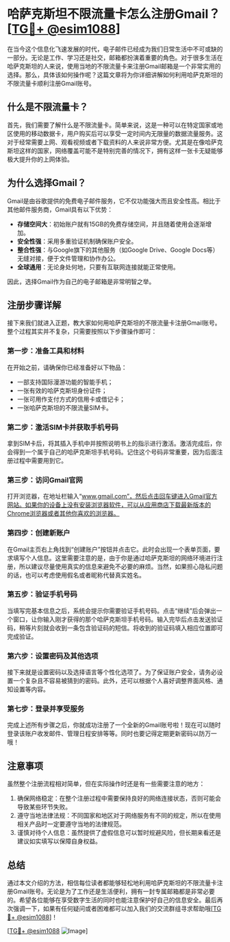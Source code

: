 # 哈萨克斯坦不限流量卡怎么注册Gmail？[[TG💪+ @esim1088](https://t.me/s/esim1088)]

在当今这个信息化飞速发展的时代，电子邮件已经成为我们日常生活中不可或缺的一部分。无论是工作、学习还是社交，邮箱都扮演着重要的角色。对于很多生活在哈萨克斯坦的人来说，使用当地的不限流量卡来注册Gmail邮箱是一个非常实用的选择。那么，具体该如何操作呢？这篇文章将为你详细讲解如何利用哈萨克斯坦的不限流量卡顺利注册Gmail账号。

## 什么是不限流量卡？

首先，我们需要了解什么是不限流量卡。简单来说，这是一种可以在特定国家或地区使用的移动数据卡，用户购买后可以享受一定时间内无限量的数据流量服务。这对于经常需要上网、观看视频或者下载资料的人来说非常方便。尤其是在像哈萨克斯坦这样的国家，网络覆盖可能不是特别完善的情况下，拥有这样一张卡无疑能够极大提升你的上网体验。

## 为什么选择Gmail？

Gmail是由谷歌提供的免费电子邮件服务，它不仅功能强大而且安全性高。相比于其他邮件服务商，Gmail具有以下优势：

- **存储空间大**：初始账户就有15GB的免费存储空间，并且随着使用会逐渐增加。
- **安全性强**：采用多重验证机制确保账户安全。
- **整合性强**：与Google旗下的其他服务（如Google Drive、Google Docs等）无缝对接，便于文件管理和协作办公。
- **全球通用**：无论身处何地，只要有互联网连接就能正常使用。

因此，选择Gmail作为自己的电子邮箱是非常明智之举。

## 注册步骤详解

接下来我们就进入正题，教大家如何用哈萨克斯坦的不限流量卡注册Gmail账号。整个过程其实并不复杂，只需要按照以下步骤操作即可：

### 第一步：准备工具和材料

在开始之前，请确保你已经准备好以下物品：
- 一部支持国际漫游功能的智能手机；
- 一张有效的哈萨克斯坦身份证件；
- 一张可用作支付方式的信用卡或借记卡；
- 一张哈萨克斯坦的不限流量SIM卡。

### 第二步：激活SIM卡并获取手机号码

拿到SIM卡后，将其插入手机中并按照说明书上的指示进行激活。激活完成后，你会得到一个属于自己的哈萨克斯坦手机号码。记住这个号码非常重要，因为后面注册过程中需要用到它。

### 第三步：访问Gmail官网

打开浏览器，在地址栏输入“www.gmail.com”，然后点击回车键进入Gmail官方网站。如果你的设备上没有安装浏览器软件，可以从应用商店下载最新版本的Chrome浏览器或者其他你喜欢的浏览器。

### 第四步：创建新账户

在Gmail主页右上角找到“创建账户”按钮并点击它。此时会出现一个表单页面，要求填写个人信息。这里需要注意的是，由于你是通过哈萨克斯坦的网络环境进行注册，所以建议尽量使用真实的信息来避免不必要的麻烦。当然，如果担心隐私问题的话，也可以考虑使用假名或者昵称代替真实姓名。

### 第五步：验证手机号码

当填写完基本信息之后，系统会提示你需要验证手机号码。点击“继续”后会弹出一个窗口，让你输入刚才获得的那个哈萨克斯坦手机号码。输入完毕后点击发送验证码，稍等片刻就会收到一条包含验证码的短信。将收到的验证码填入相应位置即可完成验证。

### 第六步：设置密码及其他选项

接下来就是设置密码以及选择语言等个性化选项了。为了保证账户安全，请务必设置一个复杂且不容易被猜到的密码。此外，还可以根据个人喜好调整界面风格、通知设置等内容。

### 第七步：登录并享受服务

完成上述所有步骤之后，你就成功注册了一个全新的Gmail账号啦！现在可以随时登录该账户收发邮件、管理日程安排等等。同时也要记得定期更新密码以防万一哦！

## 注意事项

虽然整个注册流程相对简单，但在实际操作时还是有一些需要注意的地方：

1. 确保网络稳定：在整个注册过程中需要保持良好的网络连接状态，否则可能会导致某些环节失败。
2. 遵守当地法律法规：不同国家和地区对于网络服务有不同的规定，所以在使用相关产品时一定要遵守当地的法律规范。
3. 谨慎对待个人信息：虽然提供了虚假信息可以暂时规避风险，但长期来看还是建议如实填写以保障自身权益。

## 总结

通过本文介绍的方法，相信每位读者都能够轻松地利用哈萨克斯坦的不限流量卡注册Gmail账号。无论是为了工作还是生活便利，拥有一封专属邮箱都是非常必要的。希望各位能够在享受数字生活的同时也能注意保护好自己的信息安全。最后再次强调一下，如果有任何疑问或者困难都可以加入我们的交流群组寻求帮助哦[[TG💪+ @esim1088](https://t.me/s/esim1088)]！

[[TG💪+ @esim1088](https://t.me/s/esim1088) ![Image](https://i.postimg.cc/4NQfJmqS/Snipaste-2025-05-13-00-14-12.png)]